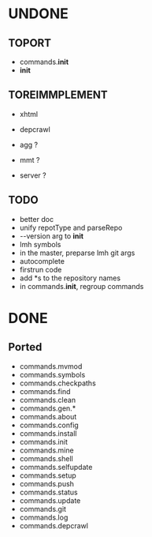 
# UNDONE

## TOPORT

* commands.__init__
* __init__

## TOREIMMPLEMENT
* xhtml
* depcrawl

* agg ?
* mmt ?
* server ?

## TODO

* better doc
* unify repotType and parseRepo
* --version arg to __init__
* lmh symbols
* in the master, preparse lmh git args
* autocomplete
* firstrun code
* add *s to the repository names
* in commands.__init__, regroup commands

# DONE

## Ported

* commands.mvmod
* commands.symbols
* commands.checkpaths
* commands.find
* commands.clean
* commands.gen.*
* commands.about
* commands.config
* commands.install
* commands.init
* commands.mine
* commands.shell
* commands.selfupdate
* commands.setup
* commands.push
* commands.status
* commands.update
* commands.git
* commands.log
* commands.depcrawl
